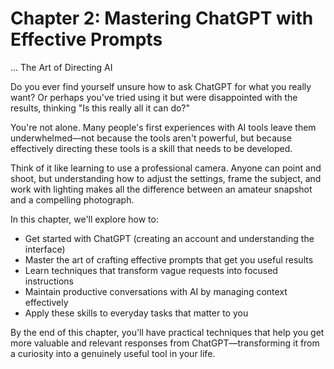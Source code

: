 # Chapter 2: Mastering ChatGPT with Effective Prompts

... The Art of Directing AI

Do you ever find yourself unsure how to ask ChatGPT for what you really want? Or perhaps you've tried using it but were disappointed with the results, thinking "Is this really all it can do?"

You're not alone. Many people's first experiences with AI tools leave them underwhelmed—not because the tools aren't powerful, but because effectively directing these tools is a skill that needs to be developed.

Think of it like learning to use a professional camera. Anyone can point and shoot, but understanding how to adjust the settings, frame the subject, and work with lighting makes all the difference between an amateur snapshot and a compelling photograph.

In this chapter, we'll explore how to:

- Get started with ChatGPT (creating an account and understanding the interface)
- Master the art of crafting effective prompts that get you useful results
- Learn techniques that transform vague requests into focused instructions
- Maintain productive conversations with AI by managing context effectively
- Apply these skills to everyday tasks that matter to you

By the end of this chapter, you'll have practical techniques that help you get more valuable and relevant responses from ChatGPT—transforming it from a curiosity into a genuinely useful tool in your life.